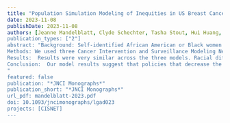 ```yaml
---
title: "Population Simulation Modeling of Inequities in US Breast Cancer Mortality "
date: 2023-11-08
publishDate: 2023-11-08
authors: [Jeanne Mandelblatt, Clyde Schechter, Tasha Stout, Hui Huang, Sarah Stein, Christina Chapman, Jinani Jayasekera, Amy Trentham-Dietz, Ronald Gangnon, John Hampton, Linn Abraham, Ellen O'Meara, Vanessa Sheppard, Sandra Lee]
publication_types: ["2"]
abstract: "Background: Self-identified African American or Black women (“Black women”) have persistently higher breast cancer mortality than women from other self-reported racial/ethnic groups. These mortality differences are partially explained by the effects of systemic racism on cancer risk and carecontrol processes. We quantify the relative contributions of tumor factors, screening and treatment  these cancer control processes on cancer mortality disparities.
Methods: We used three Cancer Intervention and Surveillance Modeling Network (CISNET) simulation models to estimate the separate contribution of demographics, incidence, subtype, screening and treatment inequity on modeled mortality among multiple birth cohorts of Black women.  Model input parameters were based on national data from registries and clinical trials. Results are summarized as the mean and range across the three models.
Results:  Results were very similar across the three models. Racial differences in tumor subtype and stage distributions in the absence of screening accounted for a median of 23% (range across models 13-24%) and screening accounted for a median of 3% (range 3-4%) of the modeled mortality in Black women. Treatment parameters accounted for the majority of modeled mortality for Black women: median 17% (range 16-19%) for treatment initiation and median 61% (range 57-63%) for real-world effectiveness. 
Conclusion:  Our model results suggest that policies that decrease the effects of  systemic racism on treatment access could increase breast cancer equity. The findings  also highlight that improvements must extend beyond policies targeting equity in treatment initiation to include high-quality treatment completion.  Future modeling research will be useful to test the effects of different specific policy changes on mortality disparities.  
"
featured: false
publication: "*JNCI Monographs*"
publication_short: "*JNCI Monographs*"
url_pdf: mandelblatt-2023.pdf
doi: 10.1093/jncimonographs/lgad023
projects: [CISNET]
---
```


